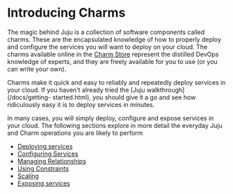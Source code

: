 # Introducing Charms

The magic behind Juju is a collection of software components called charms.
These are the encapsulated knowledge of how to properly deploy and configure the
services you will want to deploy on your cloud. The charms available online in
the [Charm Store](/docs/authors-charm-store.html) represent the distilled DevOps
knowledge of experts, and they are freely available for you to use (or you can
write your own).

Charms make it quick and easy to reliably and repeatedly deploy services in your
cloud. If you haven't already tried the [Juju walkthrough](/docs/getting-
started.html), you should give it a go and see how ridiculously easy it is to
deploy services in minutes.

In many cases, you will simply deploy, configure and expose services in your
cloud. The following sections explore in more detail the everyday Juju and Charm
operations you are likely to perform

  - [Deploying services](charms-deploying.html)
  - [Configuring Services](charms-config.html)
  - [Managing Relationships](charms-relations.html)
  - [Using Constraints](charms-constraints.html)
  - [Scaling](charms-scaling.html)
  - [Exposing services](charms-exposing.html)
